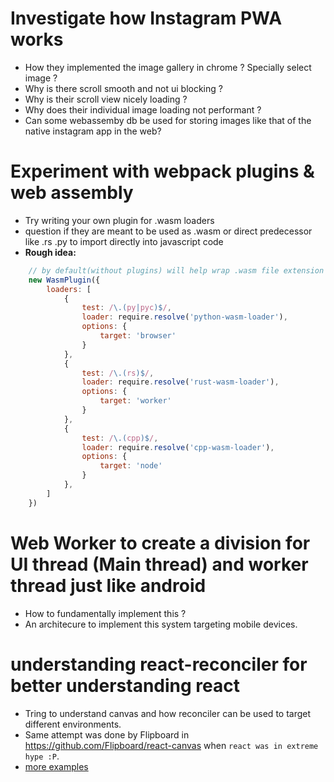 # Investigate how Instagram PWA works

* How they implemented the image gallery in chrome ? Specially select image ?  
* Why is there scroll smooth and not ui blocking ?
* Why is their scroll view nicely loading ?
* Why does their individual image loading not performant ?
* Can some webassemby db be used for storing images like that of the native instagram app in the web?

# Experiment with webpack plugins & web assembly

* Try writing your own plugin for .wasm loaders
* question if they are meant to be used as .wasm or direct predecessor like .rs .py to import directly into javascript code
* **Rough idea:**

```js
    // by default(without plugins) will help wrap .wasm file extension
    new WasmPlugin({
        loaders: [
            {
                test: /\.(py|pyc)$/,
                loader: require.resolve('python-wasm-loader'),
                options: {
                    target: 'browser'
                }
            },
            {
                test: /\.(rs)$/,
                loader: require.resolve('rust-wasm-loader'),
                options: {
                    target: 'worker'
                }
            },
            {
                test: /\.(cpp)$/,
                loader: require.resolve('cpp-wasm-loader'),
                options: {
                    target: 'node'
                }
            },
        ]
    })
```
    

# Web Worker to create a division for UI thread (Main thread) and worker thread just like android

* How to fundamentally implement this ?
* An architecure to implement this system targeting mobile devices.


# understanding react-reconciler for better understanding react

* Tring to understand canvas and how reconciler can be used to target different environments.
* Same attempt was done by Flipboard in https://github.com/Flipboard/react-canvas when `react was in extreme hype :P`.
* [more examples](https://github.com/diegomura/react-pdf)
